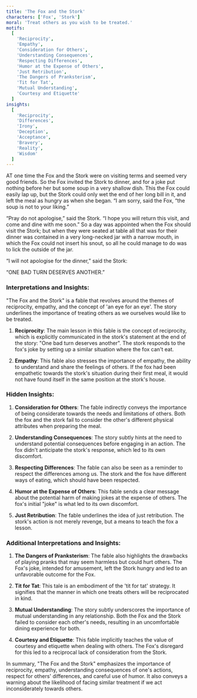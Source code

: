 ```yaml
---
title: 'The Fox and the Stork'
characters: ['Fox', 'Stork']
moral: 'Treat others as you wish to be treated.'
motifs:
  [
    'Reciprocity',
    'Empathy',
    'Consideration for Others',
    'Understanding Consequences',
    'Respecting Differences',
    'Humor at the Expense of Others',
    'Just Retribution',
    'The Dangers of Pranksterism',
    'Tit for Tat',
    'Mutual Understanding',
    'Courtesy and Etiquette'
  ]
insights:
  [
    'Reciprocity',
    'Differences',
    'Irony',
    'Deception',
    'Acceptance',
    'Bravery',
    'Reality',
    'Wisdom'
  ]
---
```


AT one time the Fox and the Stork were on visiting terms and seemed very good friends. So the Fox invited the Stork to dinner, and for a joke put nothing before her but some soup in a very shallow dish. This the Fox could easily lap up, but the Stork could only wet the end of her long bill in it, and left the meal as hungry as when she began. “I am sorry, said the Fox, “the soup is not to your liking.”

“Pray do not apologise,” said the Stork. “I hope you will return this visit, and come and dine with me soon.” So a day was appointed when the Fox should visit the Stork; but when they were seated at table all that was for their dinner was contained in a very long-necked jar with a narrow mouth, in which the Fox could not insert his snout, so all he could manage to do was to lick the outside of the jar.

“I will not apologise for the dinner,” said the Stork:

“ONE BAD TURN DESERVES ANOTHER.”

### Interpretations and Insights:

"The Fox and the Stork" is a fable that revolves around the themes of reciprocity, empathy, and the concept of 'an eye for an eye'. The story underlines the importance of treating others as we ourselves would like to be treated.

1. **Reciprocity**: The main lesson in this fable is the concept of reciprocity, which is explicitly communicated in the stork's statement at the end of the story: "One bad turn deserves another". The stork responds to the fox's joke by setting up a similar situation where the fox can't eat.

2. **Empathy**: This fable also stresses the importance of empathy, the ability to understand and share the feelings of others. If the fox had been empathetic towards the stork's situation during their first meal, it would not have found itself in the same position at the stork's house.

### Hidden Insights:

1. **Consideration for Others**: The fable indirectly conveys the importance of being considerate towards the needs and limitations of others. Both the fox and the stork fail to consider the other's different physical attributes when preparing the meal.

2. **Understanding Consequences**: The story subtly hints at the need to understand potential consequences before engaging in an action. The fox didn't anticipate the stork's response, which led to its own discomfort.

3. **Respecting Differences**: The fable can also be seen as a reminder to respect the differences among us. The stork and the fox have different ways of eating, which should have been respected.

4. **Humor at the Expense of Others**: This fable sends a clear message about the potential harm of making jokes at the expense of others. The fox's initial "joke" is what led to its own discomfort.

5. **Just Retribution**: The fable underlines the idea of just retribution. The stork's action is not merely revenge, but a means to teach the fox a lesson.

### Additional Interpretations and Insights:

1. **The Dangers of Pranksterism**: The fable also highlights the drawbacks of playing pranks that may seem harmless but could hurt others. The Fox's joke, intended for amusement, left the Stork hungry and led to an unfavorable outcome for the Fox.

2. **Tit for Tat**: This tale is an embodiment of the 'tit for tat' strategy. It signifies that the manner in which one treats others will be reciprocated in kind.

3. **Mutual Understanding**: The story subtly underscores the importance of mutual understanding in any relationship. Both the Fox and the Stork failed to consider each other's needs, resulting in an uncomfortable dining experience for both.

4. **Courtesy and Etiquette**: This fable implicitly teaches the value of courtesy and etiquette when dealing with others. The Fox's disregard for this led to a reciprocal lack of consideration from the Stork.

In summary, "The Fox and the Stork" emphasizes the importance of reciprocity, empathy, understanding consequences of one's actions, respect for others' differences, and careful use of humor. It also conveys a warning about the likelihood of facing similar treatment if we act inconsiderately towards others.
